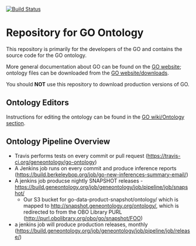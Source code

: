 [![Build Status](https://travis-ci.org/geneontology/go-ontology.svg?branch=master)](https://travis-ci.org/geneontology/go-ontology)

# Repository for GO Ontology

This repository is primarily for the developers of the GO and contains the source code for the GO ontology. 

More general documentation about GO can be found on the [GO website](http://geneontology.org/); ontology files can be downloaded from the [GO website/downloads](http://geneontology.org/docs/downloads/).

You should __NOT__ use this repository to download production versions of GO.

## Ontology Editors

Instructions for editing the ontology can be found in the [GO wiki/Ontology section](http://wiki.geneontology.org/index.php/Ontology_Development). 

## Ontology Pipeline Overview

 - Travis performs tests on every commit or pull request (https://travis-ci.org/geneontology/go-ontology)
 - A Jenkins job runs on every commit and produce inference reports (https://build.berkeleybop.org/job/go-new-inferences-summary-email/)
 - A jenkins job producse nightly SNAPSHOT releases - https://build.geneontology.org/job/geneontology/job/pipeline/job/snapshot/
    * Our S3 bucket for go-data-product-snapshot/ontology/ which is mapped to http://snapshot.geneontology.org/ontology/, which is redirected to from the OBO Library PURL (http://purl.obolibrary.org/obo/go/snapshot/FOO)
 - a jenkins job will produce production releases, monthly (https://build.geneontology.org/job/geneontology/job/pipeline/job/release/)


